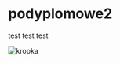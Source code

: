 # podyplomowe2
test test 
test


![kropka](https://www.google.com/search?q=kropka&rlz=1C1GCEB_enPL874PL874&source=lnms&tbm=isch&sa=X&ved=2ahUKEwjrtZ3Z04DmAhXth4sKHQnsCwQQ_AUoAXoECA4QAw&biw=1600&bih=740#imgrc=4MGd_MrXjCU6zM)